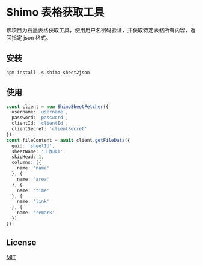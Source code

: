 # Shimo 表格获取工具

该项目为石墨表格获取工具，使用用户名密码验证，并获取特定表格所有内容，返回指定 json 格式。

## 安装

`npm install -s shimo-sheet2json`

## 使用

``` typescript
const client = new ShimoSheetFetcher({
  username: 'username',
  password: 'password',
  clientId: 'clientId',
  clientSecret: 'clientSecret'
});
const fileContent = await client.getFileData({
  guid: 'sheetId',
  sheetName: '工作表1',
  skipHead: 1,
  columns: [{
    name: 'name'
  }, {
    name: 'area'
  }, {
    name: 'time'
  }, {
    name: 'link'
  }, {
    name: 'remark'
  }]
});
```
## License

[MIT](./LICENSE)
